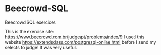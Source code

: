 # Beecrowd-SQL
Beecrowd SQL exercices

This is the exercise site: https://www.beecrowd.com.br/judge/pt/problems/index/9
I used this website https://extendsclass.com/postgresql-online.html
before I send my selects to judge! It was very useful.